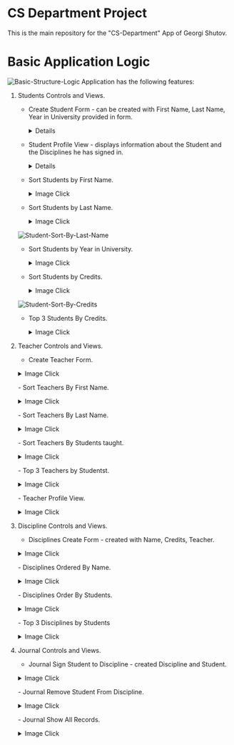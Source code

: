 # CS Department Project


This is the main repository for the "CS-Department" App of Georgi Shutov.

# Basic Application Logic
![Basic-Structure-Logic](https://user-images.githubusercontent.com/16288903/169324609-90355583-451b-4e79-a8ae-382dddb0875b.jpg)
Application has the following features:

1. Students Controls and Views.
    - Create Student Form - can be created with First Name, Last Name, Year in University provided in form.
        <p>
        <details>
        ![Student-CreateForm](https://user-images.githubusercontent.com/16288903/169313541-b96676af-24fe-4e3f-ad20-75b627a90795.jpg)
        </details>  
        </p>
    - Student Profile View - displays information about the Student and the Disciplines he has signed in.
        <p>
        <details>
        ![Student-Profile-View](https://user-images.githubusercontent.com/16288903/169324036-86f230d1-1c77-44ec-baa8-978a70249408.jpg)
        </details>  
        </p>	
    - Sort Students by First Name.
        <p>
        <details>
        <summary>Image Click</summary>    
        ![Student-Sort-By-First-Name](https://user-images.githubusercontent.com/16288903/169314711-211698d9-25f2-4ca3-b7d4-4d1f137622e4.jpg)
        </details> 
        </p>
    - Sort Students by Last Name.
        <p>
        <details>
        <summary>Image Click</summary>    
	![Student-Sort-By-Last-Name](https://user-images.githubusercontent.com/16288903/169324158-09279f6b-ac25-492c-aa1c-1c4c15566fe4.jpg)
        </details>  
        </p>
    - Sort Students by Year in University.
        <p>
        <details>
        <summary>Image Click</summary>    
       ![Student-Sort-By-Year-In-Uni](https://user-images.githubusercontent.com/16288903/169315053-a51d272f-50a1-4796-b434-d94933a66282.jpg)
        </details>  
        </p>
    - Sort Students by Credits.
        <p>
        <details>
        <summary>Image Click</summary>    
	![Student-Sort-By-Credits](https://user-images.githubusercontent.com/16288903/169315322-ff31bf02-9dfd-4eeb-b4f6-ad91831e7e12.jpg)
        </details>  
        </p>
        </p>
    - Top 3 Students By Credits.
        <p>
        <details>
        <summary>Image Click</summary>    
        ![Student-Sort-By-Top3](https://user-images.githubusercontent.com/16288903/169315675-84c97ad9-6e47-4b02-b554-1efec2c67490.jpg)
        </details>  
        </p>
        </p>
		
2. Teacher Controls and Views.
    - Create Teacher Form.
	<p>
        <details>
        <summary>Image Click</summary>    
       ![Teachers-CreateTeacherForm](https://user-images.githubusercontent.com/16288903/169315853-96ac6895-e788-4fd9-8983-4743c5cdc65a.jpg)
        </details>  
        </p>
    - Sort Teachers By First Name.
	<p>
        <details>
        <summary>Image Click</summary>    
       ![Teachers-Sort-By-First-Name](https://user-images.githubusercontent.com/16288903/169316223-4949a4b3-e995-4d16-818c-4d7aca2a1d07.jpg)
        </details>  
        </p>
	- Sort Teachers By Last Name.
	<p>
        <details>
        <summary>Image Click</summary>    
       ![Teachers-Sort-By-Last-Name](https://user-images.githubusercontent.com/16288903/169316624-1c0949b4-e026-40b5-8247-c77e851e6d96.jpg)
        </details>  
        </p>
    - Sort Teachers By Students taught.
	<p>
        <details>
        <summary>Image Click</summary>    
       ![Teachers-Sort-By-Students](https://user-images.githubusercontent.com/16288903/169316928-0708f13e-561d-4ac1-b74a-b9863e3e66f7.jpg)
        </details>  
        </p>
	- Top 3 Teachers by Studentst.
	<p>
        <details>
        <summary>Image Click</summary>    
       ![Teachers-Sort-By-Top3](https://user-images.githubusercontent.com/16288903/169317371-3ca76733-519e-48a1-9922-31abc1ed3b32.jpg)
        </details>  
        </p>
    - Teacher Profile View.
	<p>
        <details>
        <summary>Image Click</summary>    
       ![Teacher-Profile](https://user-images.githubusercontent.com/16288903/169317827-26f4da85-8cfd-42ae-87d0-0fd257bc18cf.jpg)
        </details>  
        </p>
	
3. Discipline Controls and Views.
    - Disciplines Create Form - created with Name, Credits, Teacher.
	<p>
        <details>
        <summary>Image Click</summary>    
       ![Discipline-Create-Form](https://user-images.githubusercontent.com/16288903/169318780-c2d002c6-ef5b-40ca-b150-737d5abc8862.jpg)
        </details>  
        </p>
    - Disciplines Ordered By Name.
	<p>
        <details>
        <summary>Image Click</summary>    
       ![Discipline-Sort-By-Name](https://user-images.githubusercontent.com/16288903/169318518-18709f51-553a-480c-a922-e1b4b482a12b.jpg)
        </details>  
        </p>    
    - Disciplines Order By Students.
	<p>
        <details>
        <summary>Image Click</summary>    
       ![Discipline-Sort-By-Students](https://user-images.githubusercontent.com/16288903/169322608-ac781dd6-a692-4d13-8a4b-5b3097fcf059.jpg)
        </details>  
        </p>	
    - Top 3 Disciplines by Students
	<p>
        <details>
        <summary>Image Click</summary>    
       ![Discipline-Sort-ByTop3](https://user-images.githubusercontent.com/16288903/169322930-415f64b5-6743-41e6-b548-4939ec7c4158.jpg)
        </details>  
        </p>
4. Journal Controls and Views.
    - Journal Sign Student to Discipline - created Discipline and Student.
	<p>
        <details>
        <summary>Image Click</summary>    
       ![Journal-Add-Student-To-Discipline](https://user-images.githubusercontent.com/16288903/169323253-60a8e7e7-3d92-4d05-be52-b4e9effd93ed.jpg)
        </details>  
        </p>
    - Journal Remove Student From Discipline.
	<p>
        <details>
        <summary>Image Click</summary>    
       ![Journal-remove](https://user-images.githubusercontent.com/16288903/169323432-b6a39669-5b04-412f-9f62-a248df54f33c.jpg)
        </details>  
        </p>
    - Journal Show All Records.
	<p>
        <details>
        <summary>Image Click</summary>    
       ![Journal-View](https://user-images.githubusercontent.com/16288903/169323662-f177dd52-d94f-44bc-99a7-e72b524216d3.jpg)
        </details>  
        </p>
	
	
    
